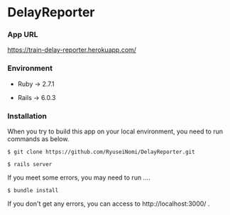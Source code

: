 # DelayReporter

### App URL

https://train-delay-reporter.herokuapp.com/

### Environment

* Ruby -> 2.7.1

* Rails -> 6.0.3

### Installation

When you try to build this app on your local environment, you need to run commands as below.

```
$ git clone https://github.com/RyuseiNomi/DelayReporter.git
```

````
$ rails server
````

If you meet some errors, you may need to run ....

```
$ bundle install
```

If you don't get any errors, you can access to http://localhost:3000/ .